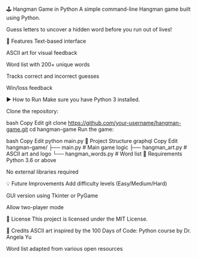 🕹️ Hangman Game in Python
A simple command-line Hangman game built using Python.

Guess letters to uncover a hidden word before you run out of lives!

🚀 Features
Text-based interface

ASCII art for visual feedback

Word list with 200+ unique words

Tracks correct and incorrect guesses

Win/loss feedback

▶️ How to Run
Make sure you have Python 3 installed.

Clone the repository:

bash
Copy
Edit
git clone https://github.com/your-username/hangman-game.git
cd hangman-game
Run the game:

bash
Copy
Edit
python main.py
📁 Project Structure
graphql
Copy
Edit
hangman-game/
├── main.py            # Main game logic
├── hangman_art.py     # ASCII art and logo
└── hangman_words.py   # Word list
🔧 Requirements
Python 3.6 or above

No external libraries required

💡 Future Improvements
Add difficulty levels (Easy/Medium/Hard)

GUI version using Tkinter or PyGame

Allow two-player mode

📝 License
This project is licensed under the MIT License.

🙌 Credits
ASCII art inspired by the 100 Days of Code: Python course by Dr. Angela Yu

Word list adapted from various open resources
